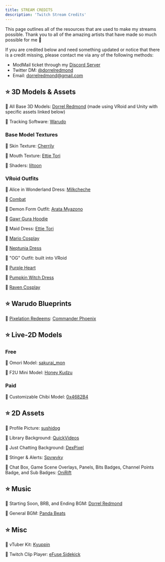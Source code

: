 ```yaml
---
title: STREAM CREDITS
description: 'Twitch Stream Credits'
---
```


This page outlines all of the resources that are used to make my streams possible. Thank you to all of the amazing artists that have made so much possible for me 💜

If you are credited below and need something updated or notice that there is a credit missing, please contact me via any of the following methods:

- ModMail ticket through my [Discord Server](https://discord.gg/UaY44UAERY)
- Twitter DM: [@dorrelredmond](https://twitter.com/DorrelRedmond)
- Email: [dorrelredmond@gmail.com](mailto:dorrelredmond@gmail.com)

## ⭐ 3D Models & Assets

💠 All Base 3D Models: [Dorrel Redmond](https://dorrelredmond.com) (made using VRoid and Unity with specific assets linked below)

💠 Tracking Software: [Warudo](https://warudo.app/)

### Base Model Textures

💠 Skin Texture: [Cherrily](https://cherrily.booth.pm/items/3552516)

💠 Mouth Texture: [Ettie Tori](https://ettietori.booth.pm/)

💠 Shaders: [liltoon](https://lilxyzw.booth.pm/items/3087170)

### VRoid Outfits

💠 Alice in Wonderland Dress: [Milkcheche](https://milkcheche.booth.pm/)

💠 [Combat](https://booth.pm/en/items/2530635)

💠 Demon Form Outfit: [Arata Myazono](https://hakamorisan.booth.pm/)

💠 [Gawr Gura Hoodie](https://booth.pm/en/items/4667973)

💠 Maid Dress: [Ettie Tori](https://ettietori.booth.pm/)

💠 [Mario Cosplay](https://booth.pm/en/items/4678328)

💠 [Neptunia Dress](https://booth.pm/en/items/3352643)

💠 "OG" Outfit: built into VRoid

💠 [Purple Heart](https://hirikara.booth.pm/items/3352598)

💠 [Pumpkin Witch Dress](https://booth.pm/en/items/5115081)

💠 [Raven Cosplay](https://booth.pm/en/items/3037046)

## ⭐ Warudo Blueprints

💠 [Pixelation Redeems](https://github.com/Phoenix-VII/TwichRedeemWarudo): [Commander Phoenix](https://twitter.com/iamhotbirb)

## ⭐ Live-2D Models

### Free

💠 Omori Model: [sakurai_mon](https://twitter.com/sakurai_mon/status/1663178545873711104?t=e0XhsosTxzpzE-gKR12qBg&s=09)

💠 F2U Mini Model: [Honey Kudzu](https://ko-fi.com/s/0e055b39d0)

### Paid

💠 Customizable Chibi Model: [0x4682B4](https://ko-fi.com/s/0757ea7ccb)  

## ⭐ 2D Assets

💠 Profile Picture: [sushidog](https://twitch.tv/sushidog)

💠 Library Background: [QuickVideos](https://www.etsy.com/shop/QuickyVideos?ref=yr_purchases)

💠 Just Chatting Background: [DexPixel](https://www.etsy.com/shop/DexPixel)

💠 Stinger & Alerts: [Spvwvky](https://twitter.com/spvwvky)

💠 Chat Box, Game Scene Overlays, Panels, Bits Badges, Channel Points Badge, and Sub Badges: [OniRift](https://www.etsy.com/shop/OniRift)

## ⭐ Music

💠 Starting Soon, BRB, and Ending BGM: [Dorrel Redmond](https://dorrelredmond.com)

💠 General BGM: [Panda Beats](https://pandabeatsmusic.com/)  

## ⭐ Misc

💠 vTuber Kit: [Kyuppin](https://kyuppin.itch.io/vtuber-kit)

💠 Twitch Clip Player: [eFuse Sidekick](https://efuse.gg/sidekick)
